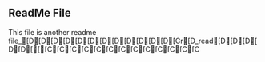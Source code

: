 ##	ReadMe File 
This file is another readme file_[D[D[D[D[D[D[D[D[D[D[D[D[Cr[D_read[D[D[D[D[D[[[C[C[C[C[C[C[C[C[C[C[C[C[C
